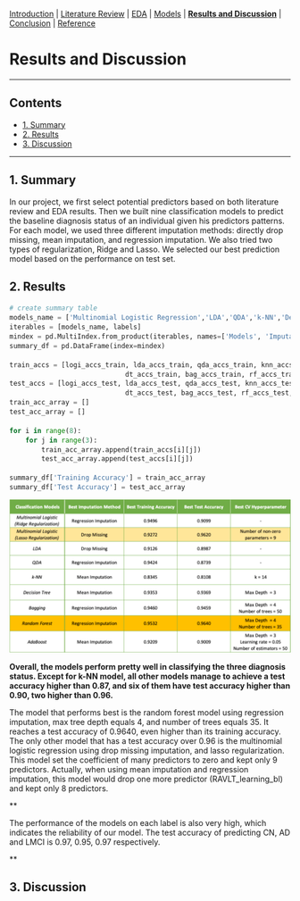 [Introduction](https://mal5482.github.io/ADNI-Alzheimer-Project/index)   |   [Literature Review](https://mal5482.github.io/ADNI-Alzheimer-Project/Review)   |   [EDA](https://mal5482.github.io/ADNI-Alzheimer-Project/EDA)   |   [Models](https://mal5482.github.io/ADNI-Alzheimer-Project/Models)   |   [**Results and Discussion**](https://mal5482.github.io/ADNI-Alzheimer-Project/Summary)   |   [Conclusion](https://mal5482.github.io/ADNI-Alzheimer-Project/Conclusion)   |   [Reference](https://mal5482.github.io/ADNI-Alzheimer-Project/Reference)

# Results and Discussion
---
## Contents
* [1. Summary](#summary)<br>
* [2. Results](#results)<br>
* [3. Discussion](#discussion)<br> 

---

## <a name="summary"></a> 1. Summary
<p> In our project, we first select potential predictors based on both literature review and EDA results. Then we built nine classification models to predict the baseline diagnosis status of an individual given his predictors patterns. For each model, we used three different imputation methods: directly drop missing, mean imputation, and regression imputation. We also tried two types of regularization, Ridge and Lasso. We selected our best prediction model based on the performance on test set.</p>

## <a name="results"></a> 2. Results

```py
# create summary table
models_name = ['Multinomial Logistic Regression','LDA','QDA','k-NN','Decision Tree','Bagging','Random Forest','AdaBoost']
iterables = [models_name, labels]
mindex = pd.MultiIndex.from_product(iterables, names=['Models', 'Imputation Method'])
summary_df = pd.DataFrame(index=mindex)

train_accs = [logi_accs_train, lda_accs_train, qda_accs_train, knn_accs_train, 
                             dt_accs_train, bag_accs_train, rf_accs_train, ada_accs_train]
test_accs = [logi_accs_test, lda_accs_test, qda_accs_test, knn_accs_test, 
                             dt_accs_test, bag_accs_test, rf_accs_test, ada_accs_test]
train_acc_array = []
test_acc_array = []

for i in range(8):
    for j in range(3):
        train_acc_array.append(train_accs[i][j])
        test_acc_array.append(test_accs[i][j])

summary_df['Training Accuracy'] = train_acc_array
summary_df['Test Accuracy'] = test_acc_array

```
![summary table](/images/stable.png)

**<p>Overall, the models perform pretty well in classifying the three diagnosis status. Except for k-NN model, all other models manage to achieve a test accuracy higher than 0.87, and six of them have test accuracy higher than 0.90, two higher than 0.96.</p>**
<p>The model that performs best is the random forest model using regression imputation, max tree depth equals 4, and number of trees equals 35. It reaches a test accuracy of 0.9640, even higher than its training accuracy.<br>
The only other model that has a test accuracy over 0.96 is the multinomial logistic regression using drop missing imputation, and lasso regularization. This model set the coefficient of many predictors to zero and kept only 9 predictors. Actually, when using mean imputation and regression imputation, this model would drop one more predictor (RAVLT_learning_bl) and kept only 8 predictors.</p>
**<p>The performance of the models on each label is also very high, which indicates the reliability of our model. The test accuracy of predicting CN, AD and LMCI is 0.97, 0.95, 0.97 respectively.</p>**
<p>

## <a name="discussion"></a> 3. Discussion
